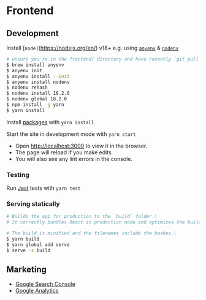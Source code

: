 # Frontend

## Development

Install [`node]`(https://nodejs.org/en/) v18+ e.g. using [`anyenv`](https://github.com/anyenv/anyenv) & [`nodenv`](https://github.com/nodenv/nodenv)

```sh
# ensure you're in the frontend/ directory and have recently `git pull`'d
$ brew install anyenv
$ anyenv init
$ anyenv install --init
$ anyenv install nodenv
$ nodenv rehash
$ nodenv install 18.2.0
$ nodenv global 18.2.0
$ npm install -g yarn
$ yarn install
```

Install [packages](https://www.npmjs.com/) with `yarn install`

Start the site in development mode with `yarn start`

* Open [http://localhost:3000](http://localhost:3000) to view it in the browser.
* The page will reload if you make edits.
* You will also see any lint errors in the console.

### Testing

Run [Jest](https://jestjs.io/) tests with `yarn test`

### Serving statically

```sh
# Builds the app for production to the `build` folder.\
# It correctly bundles React in production mode and optimizes the build for the best performance.

# The build is minified and the filenames include the hashes.\
$ yarn build
$ yarn global add serve
$ serve -s build
```

## Marketing

- [Google Search Console](https://search.google.com/search-console/users?resource_id=sc-domain:amisad.com)
- [Google Analytics](https://analytics.google.com/analytics/web/?authuser=0#/p324823976/reports/intelligenthome)